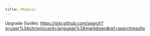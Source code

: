 ```yaml
---
title: Phoenix
---
```


Upgrade Guides: https://gist.github.com/search?q=user%3Achrismccord+language%3Amarkdown&ref=searchresults
